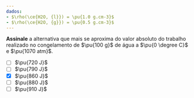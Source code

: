 ```yaml
---
dados:
- $\rho(\ce{H2O, {l}}) = \pu{1.0 g.cm-3}$
- $\rho(\ce{H2O, {g}}) = \pu{0.5 g.cm-3}$
---
```


**Assinale** a alternativa que mais se aproxima do valor absoluto do trabalho realizado no congelamento de $\pu{100 g}$ de água a $\pu{0 \degree C}$  e $\pu{1070 atm}$.

- [ ] $\pu{720 J}$
- [ ] $\pu{790 J}$
- [x] $\pu{860 J}$
- [ ] $\pu{880 J}$
- [ ] $\pu{910 J}$
